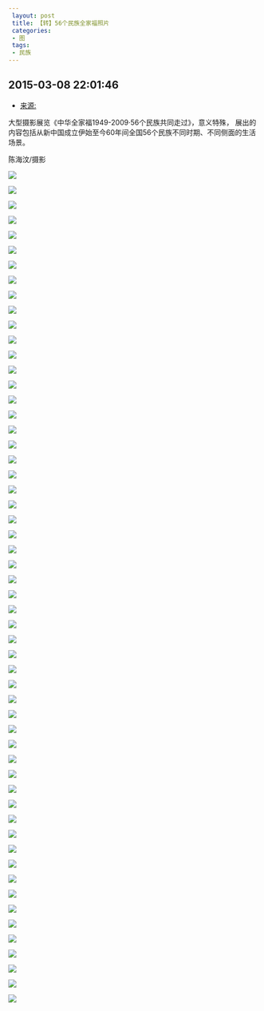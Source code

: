 ```yaml
---
 layout: post
 title: 【转】56个民族全家福照片
 categories:
 - 图
 tags:
 - 民族
---
```


## 2015-03-08 22:01:46

- [来源:](http://slide.news.sina.com.cn/c/slide_1_435_9600.html#p=5)

大型摄影展览《中华全家福1949-2009·56个民族共同走过》，意义特殊，
展出的内容包括从新中国成立伊始至今60年间全国56个民族不同时期、不同侧面的生活场景。

陈海汶/摄影

![](/pic/56个民族全家福照片_1.jpg)

![](/pic/56个民族全家福照片_2.jpg)

![](/pic/56个民族全家福照片_3.jpg)

![](/pic/56个民族全家福照片_4.jpg)

![](/pic/56个民族全家福照片_5.jpg)

![](/pic/56个民族全家福照片_6.jpg)

![](/pic/56个民族全家福照片_7.jpg)

![](/pic/56个民族全家福照片_8.jpg)

![](/pic/56个民族全家福照片_9.jpg)

![](/pic/56个民族全家福照片_10.jpg)

![](/pic/56个民族全家福照片_11.jpg)

![](/pic/56个民族全家福照片_12.jpg)

![](/pic/56个民族全家福照片_13.jpg)

![](/pic/56个民族全家福照片_14.jpg)

![](/pic/56个民族全家福照片_15.jpg)

![](/pic/56个民族全家福照片_16.jpg)

![](/pic/56个民族全家福照片_17.jpg)

![](/pic/56个民族全家福照片_18.jpg)

![](/pic/56个民族全家福照片_19.jpg)

![](/pic/56个民族全家福照片_20.jpg)

![](/pic/56个民族全家福照片_21.jpg)

![](/pic/56个民族全家福照片_22.jpg)

![](/pic/56个民族全家福照片_23.jpg)

![](/pic/56个民族全家福照片_24.jpg)

![](/pic/56个民族全家福照片_25.jpg)

![](/pic/56个民族全家福照片_26.jpg)

![](/pic/56个民族全家福照片_27.jpg)

![](/pic/56个民族全家福照片_28.jpg)

![](/pic/56个民族全家福照片_29.jpg)

![](/pic/56个民族全家福照片_30.jpg)

![](/pic/56个民族全家福照片_31.jpg)

![](/pic/56个民族全家福照片_32.jpg)

![](/pic/56个民族全家福照片_33.jpg)

![](/pic/56个民族全家福照片_34.jpg)

![](/pic/56个民族全家福照片_35.jpg)

![](/pic/56个民族全家福照片_36.jpg)

![](/pic/56个民族全家福照片_37.jpg)

![](/pic/56个民族全家福照片_38.jpg)

![](/pic/56个民族全家福照片_39.jpg)

![](/pic/56个民族全家福照片_40.jpg)

![](/pic/56个民族全家福照片_41.jpg)

![](/pic/56个民族全家福照片_42.jpg)

![](/pic/56个民族全家福照片_43.jpg)

![](/pic/56个民族全家福照片_44.jpg)

![](/pic/56个民族全家福照片_45.jpg)

![](/pic/56个民族全家福照片_46.jpg)

![](/pic/56个民族全家福照片_47.jpg)

![](/pic/56个民族全家福照片_48.jpg)

![](/pic/56个民族全家福照片_49.jpg)

![](/pic/56个民族全家福照片_50.jpg)

![](/pic/56个民族全家福照片_51.jpg)

![](/pic/56个民族全家福照片_52.jpg)

![](/pic/56个民族全家福照片_53.jpg)

![](/pic/56个民族全家福照片_54.jpg)

![](/pic/56个民族全家福照片_55.jpg)

![](/pic/56个民族全家福照片_56.jpg)

